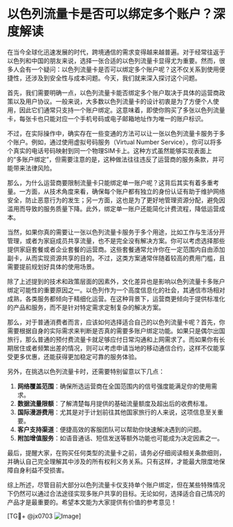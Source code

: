# 以色列流量卡是否可以绑定多个账户？深度解读

在当今全球化迅速发展的时代，跨境通信的需求变得越来越普遍。对于经常往返于以色列和中国的朋友来说，选择一张合适的以色列流量卡显得尤为重要。然而，很多人会有一个疑问：以色列流量卡是否可以绑定多个账户呢？这不仅关系到使用便捷性，还涉及到安全性与成本问题。今天，我们就来深入探讨这个问题。

首先，我们需要明确一点，以色列流量卡能否绑定多个账户取决于具体的运营商政策以及用户协议。一般来说，大多数以色列流量卡的设计初衷是为了方便个人使用，因此它们通常只支持一个账户绑定。这意味着，即使你购买了多张以色列流量卡，每张卡也只能对应一个手机号码或电子邮箱地址作为唯一的账户标识。

不过，在实际操作中，确实存在一些变通的方法可以让一张以色列流量卡服务于多个账户。例如，通过使用虚拟号码服务（Virtual Number Service），你可以将多个真实的电话号码映射到同一个物理SIM卡上。这种方式虽然能够实现表面上的“多账户绑定”，但需要注意的是，这种做法往往违反了运营商的服务条款，并可能带来法律风险。

那么，为什么运营商要限制流量卡只能绑定单一账户呢？这背后其实有着多重考量。一方面，从技术角度来看，确保每个账户都有独立的身份认证有助于维护网络安全，防止恶意行为的发生；另一方面，这也是为了更好地管理资源分配，避免因滥用而导致的服务质量下降。此外，绑定单一账户还能简化计费流程，降低运营成本。

当然，如果你真的需要让一张以色列流量卡服务于多个用途，比如工作与生活分开管理，或者为家庭成员共享流量，也不是完全没有解决方案。你可以考虑选择那些提供家庭套餐或者企业套餐的运营商。这些套餐通常允许你在一定范围内自由添加副卡，从而实现资源共享的目的。不过，这类方案通常伴随着较高的费用门槛，且需要提前规划好具体的使用场景。

除了上述提到的技术和政策层面的因素外，文化差异也是影响以色列流量卡多账户绑定可能性的重要原因之一。以色列作为一个高度信息化的社会，其通信市场相对成熟，各类服务都倾向于精细化运营。在这种背景下，运营商更倾向于提供标准化的产品和服务，而不是针对特定需求定制复杂的解决方案。

那么，对于普通消费者而言，应该如何选择适合自己的以色列流量卡呢？首先，你需要根据自身的实际需求来判断是否真的需要多账户绑定功能。如果只是偶尔出国旅行，那么普通的预付费流量卡就足够应付日常沟通和上网需求了。而如果你有长期居住或者频繁出差的情况，则可以考虑申请当地的移动通信合约，这样不仅能享受更多优惠，还能获得更加稳定可靠的服务体验。

另外，在挑选以色列流量卡时，还需要特别留意以下几点：
1. **网络覆盖范围**：确保所选运营商在全国范围内的信号强度能满足你的使用需求。
2. **数据流量限额**：了解清楚每月提供的基础流量额度及超出后的收费标准。
3. **国际漫游费用**：尤其是对于计划前往其他国家旅行的人来说，这项信息至关重要。
4. **客户支持渠道**：便捷高效的客服团队可以帮助你快速解决遇到的问题。
5. **附加增值服务**：如语音通话、短信发送等额外功能也可能成为决定因素之一。

最后，提醒大家，在购买任何类型的流量卡之前，请务必仔细阅读相关条款细则，并确认自己完全理解其中涉及的所有权利义务关系。只有这样，才能最大限度地保障自身利益不受损害。

综上所述，尽管目前大部分以色列流量卡仅支持单个账户绑定，但在某些特殊情况下仍然可以通过合法途径实现多账户共享的目标。无论如何，选择适合自己情况的产品才是最重要的。希望本文能为大家提供有价值的参考意见！

[TG💪+ @jx0703 ![Image](https://github.com/user-attachments/assets/dbca1d08-cadb-493c-b0ec-ad6f7a83f270)]
